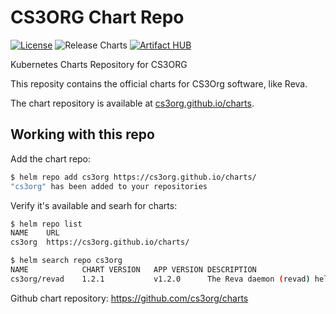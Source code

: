 # CS3ORG Chart Repo

[![License](https://img.shields.io/badge/License-Apache%202.0-blue.svg)](https://opensource.org/licenses/Apache-2.0) ![Release Charts](https://github.com/cs3org/charts/workflows/Release%20Charts/badge.svg) [![Artifact HUB](https://img.shields.io/endpoint?url=https://artifacthub.io/badge/repository/cs3org)](https://artifacthub.io/packages/search?repo=cs3org)

Kubernetes Charts Repository for CS3ORG

This reposity contains the official charts for CS3Org software, like Reva.

The chart repository is available at [cs3org.github.io/charts](cs3org.github.io/charts).

## Working with this repo

Add the chart repo:

```bash
$ helm repo add cs3org https://cs3org.github.io/charts/
"cs3org" has been added to your repositories
```

Verify it's available and searh for charts:

```bash
$ helm repo list
NAME  	URL
cs3org	https://cs3org.github.io/charts/

$ helm search repo cs3org
NAME        	CHART VERSION	APP VERSION	DESCRIPTION
cs3org/revad	1.2.1        	v1.2.0     	The Reva daemon (revad) helm chart
```

Github chart repository: https://github.com/cs3org/charts

